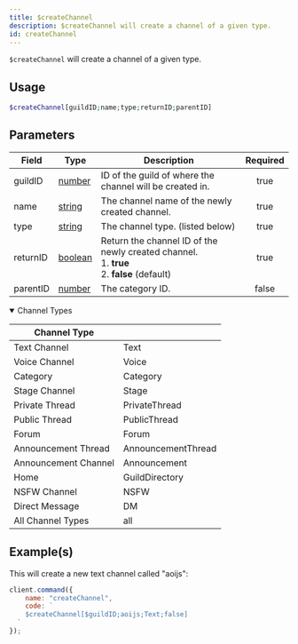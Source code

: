 ```yaml
---
title: $createChannel
description: $createChannel will create a channel of a given type.
id: createChannel
---
```


`$createChannel` will create a channel of a given type.

## Usage

```php
$createChannel[guildID;name;type;returnID;parentID]
```

## Parameters

| Field    | Type                                                                                                | Description                                                                                          | Required |
| -------- | --------------------------------------------------------------------------------------------------- | ---------------------------------------------------------------------------------------------------- | :------: |
| guildID  | [number](https://developer.mozilla.org/en-US/docs/Web/JavaScript/Reference/Global_Objects/Number)   | ID of the guild of where the channel will be created in.                                             |   true   |
| name     | [string](https://developer.mozilla.org/en-US/docs/Web/JavaScript/Reference/Global_Objects/String)   | The channel name of the newly created channel.                                                       |   true   |
| type     | [string](https://developer.mozilla.org/en-US/docs/Web/JavaScript/Reference/Global_Objects/String)   | The channel type. (listed below)                                                                     |   true   |
| returnID | [boolean](https://developer.mozilla.org/en-US/docs/Web/JavaScript/Reference/Global_Objects/Boolean) | Return the channel ID of the newly created channel. <br /> 1. **true** <br /> 2. **false** (default) |   true   |
| parentID | [number](https://developer.mozilla.org/en-US/docs/Web/JavaScript/Reference/Global_Objects/Number)   | The category ID.                                                                                     |  false   |

<details open>
  <summary>Channel Types</summary>
    <table>
      <thead>
        <tr>
          <th>Channel Type</th>
          <th></th>
        </tr>
      </thead>
      <tbody>
        <tr>
          <td>Text Channel</td>
          <td>Text</td>
        </tr>
        <tr>
          <td>Voice Channel</td>
          <td>Voice</td>
        </tr>
        <tr>
          <td>Category</td>
          <td>Category</td>
        </tr>
        <tr>
          <td>Stage Channel</td>
          <td>Stage</td>
        </tr>
        <tr>
          <td>Private Thread</td>
          <td>PrivateThread</td>
        </tr>
        <tr>
          <td>Public Thread</td>
          <td>PublicThread</td>
        </tr>
        <tr>
          <td>Forum</td>
          <td>Forum</td>
        </tr>
        <tr>
          <td>Announcement Thread</td>
          <td>AnnouncementThread</td>
        </tr>
        <tr>
          <td>Announcement Channel</td>
          <td>Announcement</td>
        </tr>
        <tr>
          <td>Home</td>
          <td>GuildDirectory</td>
        </tr>
        <tr>
          <td>NSFW Channel</td>
          <td>NSFW</td>
        </tr>
        <tr>
          <td>Direct Message</td>
          <td>DM</td>
        </tr>
        <tr>
          <td>All Channel Types</td>
          <td>all</td>
        </tr>
      </tbody>
    </table>
</details>

## Example(s)

This will create a new text channel called "aoijs":

```javascript
client.command({
    name: "createChannel",
    code: `
    $createChannel[$guildID;aoijs;Text;false]
  `
});
```
